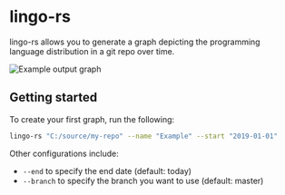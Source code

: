 # lingo-rs

lingo-rs allows you to generate a graph depicting the programming language distribution in a git repo over time. 

![Example output graph](https://user-images.githubusercontent.com/2777107/154803382-9975cb48-33d0-4659-a8cc-52b3afa517a0.png)

## Getting started

To create your first graph, run the following:

```sh
lingo-rs "C:/source/my-repo" --name "Example" --start "2019-01-01"
```

Other configurations include:

* `--end` to specify the end date (default: today)
* `--branch` to specify the branch you want to use (default: master)